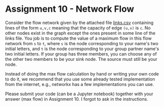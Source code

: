 # Assignment 10 - Network Flow

Consider the flow network given by the attached file [links.csv](links.csv) containing lines of the form `u,v,c` meaning that the capacity of edge `(u,v)` is `c`. No other nodes exist in the graph except the ones present in some line of the links file. You job is to compute the value of a maximum flow in this flow network from `s` to `t`, where `s` is the node corresponding to your name's two initial letters, and `t` is the node corresponding to your group partner name's two initial letters. If your group has three members, you can choose any of the other two members to be your sink node. The source must still be your node.

Instead of doing the max flow calculation by hand or writing your own code to do it, we recommend that you use some already tested implementation from the internet, e.g., networkx has a few implementations you can use.

Please submit your code (can be a Jupyter notebook) together with your answer (max flow) in Assignment 10.  I forgot to ask in the instructions.

<!-- ## Turn in

![Final Graph](graph.png) -->
